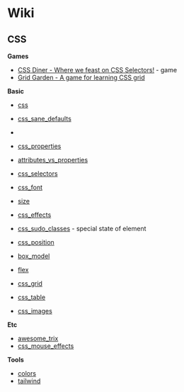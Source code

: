 
# Wiki

## CSS
**Games**
* [CSS Diner - Where we feast on CSS Selectors!](https://flukeout.github.io/) - game
* [Grid Garden - A game for learning CSS grid](https://cssgridgarden.com/)

**Basic**
* [css](css.md)
* [css_sane_defaults](css_sane_defaults.md)
* 
* [css_properties](css_properties.md)
* [attributes_vs_properties](attributes_vs_properties.md)
* [css_selectors](css_selectors.md)

* [css_font](css_font.md)
* [size](size.md)
* [css_effects](css_effects.md)
* [css_sudo_classes](css_sudo_classes.md) - special state of element
* [css_position](css_position.md)
* [box_model](box_model.md)

* [flex](flex.md)
* [css_grid](css_grid.md)
* [css_table](css_table.md)
* [css_images](css_images.md)


**Etc**
* [awesome_trix](awesome_trix.md)
* [css_mouse_effects](css_mouse_effects.md)

**Tools**
* [colors](colors.md)
* [tailwind](tailwind.md)
